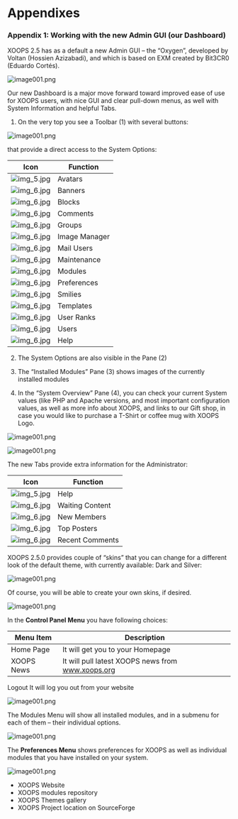 # Appendixes

### Appendix 1: Working with the new Admin GUI (our Dashboard)


XOOPS 2.5 has as a default a new Admin GUI – the “Oxygen”, developed by Voltan (Hossien Azizabadi), and which is based on EXM created by Bit3CR0 (Eduardo Cortés).

![image001.png](../assets/img_46.jpg)


Our new Dashboard is a major move forward toward improved ease of use for XOOPS users, with nice GUI and clear pull-down menus, as well with System Information and helpful Tabs.

1) On the very top you see a Toolbar (1) with several buttons:

![image001.png](../assets/img_47.jpg)  
 
that provide a direct access to the System Options:

|Icon|Function|
|---|---|
|![img_5.jpg](../assets/avatar.png) |Avatars|
|![img_6.jpg](../assets/banners.png) |Banners |
|![img_6.jpg](../assets/blocks.png) |Blocks|
|![img_6.jpg](../assets/comments.png) |Comments|
|![img_6.jpg](../assets/groups.png) |Groups|
|![img_6.jpg](../assets/images.png) |Image Manager|
|![img_6.jpg](../assets/mailuser.png) |Mail Users|
|![img_6.jpg](../assets/maintenance.png) |Maintenance|
|![img_6.jpg](../assets/modules.png) |Modules|
|![img_6.jpg](../assets/prefs.png) |Preferences|
|![img_6.jpg](../assets/smilies.png) |Smilies|
|![img_6.jpg](../assets/tpls.png) |Templates|
|![img_6.jpg](../assets/userrank.png) |User Ranks|
|![img_6.jpg](../assets/edituser.png) |Users|
|![img_6.jpg](../assets/help.png) |Help|


2) The System Options are also visible in the Pane (2) 

3) The “Installed Modules” Pane (3) shows images of the currently installed modules

4) In the “System Overview” Pane (4),  you can check your current System values (like PHP and Apache versions, and most important configuration values, as well as more info about XOOPS, and links to our Gift shop, in case you would like to purchase a T-Shirt or coffee mug with XOOPS Logo.

  
![image001.png](../assets/img_51.jpg)  



![image001.png](../assets/img_52.jpg)   


The new Tabs provide extra information for the Administrator:

|Icon|Function|
|---|---|
|![img_5.jpg](../assets/help.png) |Help|
|![img_6.jpg](../assets/waiting.png) |Waiting Content |
|![img_6.jpg](../assets/edituser.png) |New Members|
|![img_6.jpg](../assets/newuser.png) |Top Posters|
|![img_6.jpg](../assets/comments.png) |Recent Comments|


XOOPS 2.5.0 provides couple of “skins” that you can change for a different look of the default theme, with currently available: Dark and Silver: 

  
![image001.png](../assets/img_54.jpg)  


Of course, you will be able to create your own skins, if desired.

  
![image001.png](../assets/img_55.jpg) 


In the **Control Panel Menu** you have following choices:



Menu Item|	Description
---|---
Home Page|	It will get you to your Homepage
XOOPS News|	It will pull latest XOOPS news from www.xoops.org 


Logout	It will log you out from your website



  
![image001.png](../assets/img_56.jpg) 


The Modules Menu will show all installed modules, and in a submenu for each of them – their individual options.

  
![image001.png](../assets/img_57.jpg) 

The **Preferences Menu** shows preferences for XOOPS as well as individual modules that you have installed on your system.

  
![image001.png](../assets/img_58.jpg)   


-	XOOPS Website
-	XOOPS modules repository
-	XOOPS Themes gallery
-	XOOPS Project location on SourceForge

 
